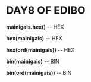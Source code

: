 # DAY8 OF EDIBO


**mainigais.hex()** -- HEX

**hex(mainigais)** -- HEX

**hex(ord(mainigais))** -- HEX



**bin(mainigais)** -- BIN

**bin(ord(mainigais))** -- BIN



